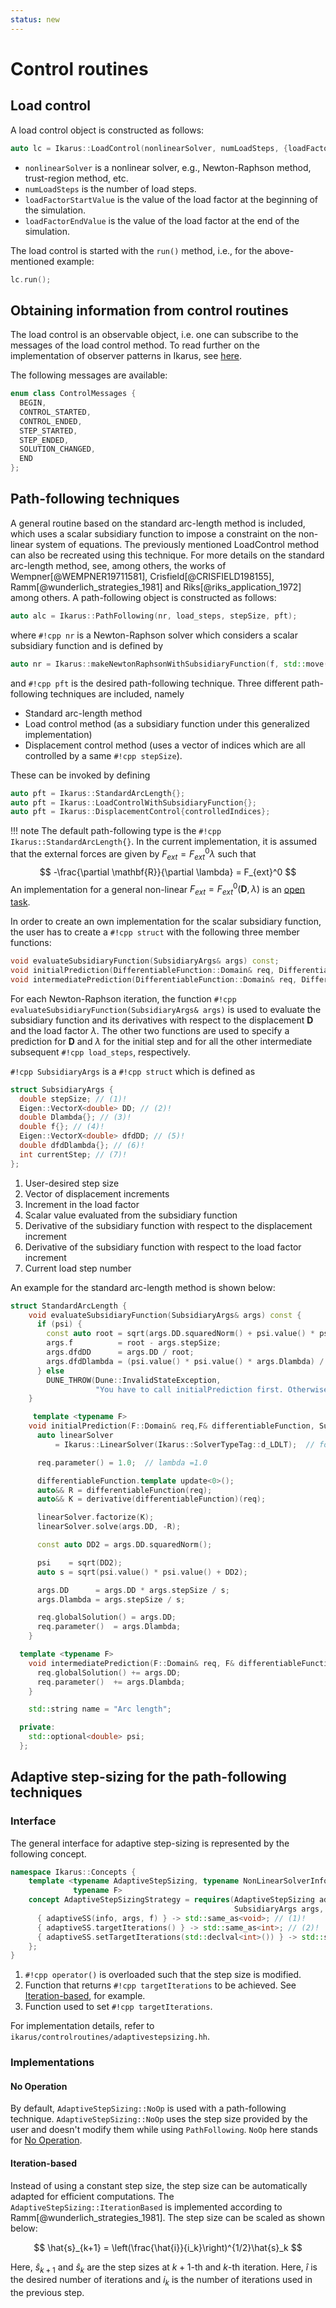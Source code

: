 ```yaml
---
status: new
---
```


# Control routines

## Load control

A load control object is constructed as follows:

```cpp
auto lc = Ikarus::LoadControl(nonlinearSolver, numLoadSteps, {loadFactorStartValue, loadFactorEndValue});
```

- `nonlinearSolver` is a nonlinear solver, e.g., Newton-Raphson method, trust-region method, etc.
- `numLoadSteps` is the number of load steps.
- `loadFactorStartValue` is the value of the load factor at the beginning of the simulation.
- `loadFactorEndValue` is the value of the load factor at the end of the simulation.

The load control is started with the ``run()`` method, i.e., for the above-mentioned example:

```cpp
lc.run();
```

## Obtaining information from control routines

The load control is an observable object, i.e. one can subscribe to the messages of the load control method.
To read further on the implementation of observer patterns in Ikarus, see [here](observer.md).

The following messages are available:

```cpp
enum class ControlMessages {
  BEGIN,
  CONTROL_STARTED,
  CONTROL_ENDED,
  STEP_STARTED,
  STEP_ENDED,
  SOLUTION_CHANGED,
  END
};
```

## Path-following techniques

A general routine based on the standard arc-length method is included, which uses a scalar subsidiary function to impose
a constraint on the non-linear system of equations. The previously mentioned LoadControl method can also be recreated
using this technique. For more details on the standard arc-length method, see, among others, the works
of Wempner[@WEMPNER19711581], Crisfield[@CRISFIELD198155], Ramm[@wunderlich_strategies_1981] and
Riks[@riks_application_1972] among others. A path-following object is constructed as follows:

```cpp
auto alc = Ikarus::PathFollowing(nr, load_steps, stepSize, pft);
```

where `#!cpp nr` is a Newton-Raphson solver which considers a scalar subsidiary function and is defined by

```cpp
auto nr = Ikarus::makeNewtonRaphsonWithSubsidiaryFunction(f, std::move(linSolver));
```

and `#!cpp pft` is the desired path-following technique. Three different path-following techniques are included, namely

- Standard arc-length method
- Load control method (as a subsidiary function under this generalized implementation)
- Displacement control method (uses a vector of indices which are all controlled by a same `#!cpp stepSize`).

These can be invoked by defining

```cpp
auto pft = Ikarus::StandardArcLength{};
auto pft = Ikarus::LoadControlWithSubsidiaryFunction{};
auto pft = Ikarus::DisplacementControl{controlledIndices};
```

!!! note
    The default path-following type is the `#!cpp Ikarus::StandardArcLength{}`.
    In the current implementation, it is assumed that the external forces are given by
    $F_{ext} = F_{ext}^0\lambda$ such that
    $$
    -\frac{\partial \mathbf{R}}{\partial \lambda} = F_{ext}^0
    $$
    An implementation for a general non-linear $F_{ext} = F_{ext}^0\left(\mathbf{D},\lambda\right)$ is an [open task](../03_contribution/openTask.md#control-routines---addons).

In order to create an own implementation for the scalar subsidiary function, the user has to create a `#!cpp struct`
with the following three member functions:

```cpp
void evaluateSubsidiaryFunction(SubsidiaryArgs& args) const;
void initialPrediction(DifferentiableFunction::Domain& req, DifferentiableFunction& differentiableFunction, SubsidiaryArgs& args);
void intermediatePrediction(DifferentiableFunction::Domain& req, DifferentiableFunction& differentiableFunction, SubsidiaryArgs& args);
```

For each Newton-Raphson iteration, the function `#!cpp evaluateSubsidiaryFunction(SubsidiaryArgs& args)` is used to evaluate the
subsidiary function and
its derivatives with respect to the displacement $\mathbf{D}$ and the load factor $\lambda$. The other two functions
are used to specify a prediction for $\mathbf{D}$ and $\lambda$ for the initial step and for
all the other intermediate subsequent `#!cpp load_steps`, respectively.

`#!cpp SubsidiaryArgs` is a `#!cpp struct` which is defined as

```cpp
struct SubsidiaryArgs {
  double stepSize; // (1)!
  Eigen::VectorX<double> DD; // (2)!
  double Dlambda{}; // (3)!
  double f{}; // (4)!
  Eigen::VectorX<double> dfdDD; // (5)!
  double dfdDlambda{}; // (6)!
  int currentStep; // (7)!
};
```

1. User-desired step size
2. Vector of displacement increments
3. Increment in the load factor
4. Scalar value evaluated from the subsidiary function
5. Derivative of the subsidiary function with respect to the displacement increment
6. Derivative of the subsidiary function with respect to the load factor increment
7. Current load step number

An example for the standard arc-length method is shown below:

```cpp
struct StandardArcLength {
    void evaluateSubsidiaryFunction(SubsidiaryArgs& args) const {
      if (psi) {
        const auto root = sqrt(args.DD.squaredNorm() + psi.value() * psi.value() * args.Dlambda * args.Dlambda);
        args.f          = root - args.stepSize;
        args.dfdDD      = args.DD / root;
        args.dfdDlambda = (psi.value() * psi.value() * args.Dlambda) / root;
      } else
        DUNE_THROW(Dune::InvalidStateException,
                   "You have to call initialPrediction first. Otherwise psi is not defined");
    }

     template <typename F>
    void initialPrediction(F::Domain& req,F& differentiableFunction, SubsidiaryArgs& args) {
      auto linearSolver
          = Ikarus::LinearSolver(Ikarus::SolverTypeTag::d_LDLT);  // for the linear predictor step

      req.parameter() = 1.0;  // lambda =1.0

      differentiableFunction.template update<0>();
      auto&& R = differentiableFunction(req);
      auto&& K = derivative(differentiableFunction)(req);

      linearSolver.factorize(K);
      linearSolver.solve(args.DD, -R);

      const auto DD2 = args.DD.squaredNorm();

      psi    = sqrt(DD2);
      auto s = sqrt(psi.value() * psi.value() + DD2);

      args.DD      = args.DD * args.stepSize / s;
      args.Dlambda = args.stepSize / s;

      req.globalSolution() = args.DD;
      req.parameter()  = args.Dlambda;
    }

  template <typename F>
    void intermediatePrediction(F::Domain& req, F& differentiableFunction, SubsidiaryArgs& args) {
      req.globalSolution() += args.DD;
      req.parameter()  += args.Dlambda;
    }

    std::string name = "Arc length";

  private:
    std::optional<double> psi;
  };
```

## Adaptive step-sizing for the path-following techniques

### Interface

The general interface for adaptive step-sizing is represented by the following concept.

```cpp
namespace Ikarus::Concepts {
    template <typename AdaptiveStepSizing, typename NonLinearSolverInformation, typename SubsidiaryArgs,
              typename F>
    concept AdaptiveStepSizingStrategy = requires(AdaptiveStepSizing adaptiveSS, NonLinearSolverInformation info,
                                                  SubsidiaryArgs args, F f) {
      { adaptiveSS(info, args, f) } -> std::same_as<void>; // (1)!
      { adaptiveSS.targetIterations() } -> std::same_as<int>; // (2)!
      { adaptiveSS.setTargetIterations(std::declval<int>()) } -> std::same_as<void>; // (3)!
    };
}
```

1. `#!cpp operator()` is overloaded such that the step size is modified.
2. Function that returns `#!cpp targetIterations` to be achieved. See [Iteration-based](#iteration-based), for example.
3. Function used to set `#!cpp targetIterations`.

For implementation details, refer to `ikarus/controlroutines/adaptivestepsizing.hh`.

### Implementations

#### No Operation

By default, `AdaptiveStepSizing::NoOp` is used with a path-following technique.
`AdaptiveStepSizing::NoOp` uses the step size provided by the user and doesn't modify them while using `PathFollowing`.
`NoOp` here stands for [No Operation](https://en.wikipedia.org/wiki/F_(code)).

#### Iteration-based

Instead of using a constant step size, the step size can be automatically adapted for efficient computations.
The `AdaptiveStepSizing::IterationBased` is implemented according to Ramm[@wunderlich_strategies_1981].
The step size can be scaled as shown below:

$$
\hat{s}_{k+1} = \left(\frac{\hat{i}}{i_k}\right)^{1/2}\hat{s}_k
$$

Here, $\hat{s}_{k+1}$ and $\hat{s}_{k}$ are the step sizes at $k+1$-th and $k$-th iteration.
Here, $\hat{i}$ is the desired number of iterations and $i_k$ is the number of iterations used in the previous step.
